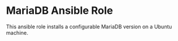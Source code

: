 # MariaDB Ansible Role

This ansible role installs a configurable MariaDB version on a Ubuntu machine.
